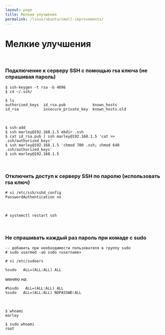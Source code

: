 ```yaml
---
layout: page
title: Мелкие улучшения
permalink: /linux/ubuntu/small-improvements/
---
```


# Мелкие улучшения

<br/>

### Подключение к серверу SSH с помощью rsa ключа (не спрашивая пароль)

    $ ssh-keygen -t rsa -b 4096
    $ cd ~/.ssh/

    $ ls
    authorized_keys  id_rsa.pub            known_hosts
    id_rsa           insecure_private_key  known_hosts.old

<br/>

    $ ssh-add
    $ ssh marley@192.168.1.5 mkdir .ssh
    $ cat id_rsa.pub | ssh marley@192.168.1.5 'cat >> .ssh/authorized_keys'
    $ ssh marley@192.168.1.5 'chmod 700 .ssh; chmod 640 .ssh/authorized_keys'
    $ ssh marley@192.168.1.5

<br/>

### Отключить доступ к серверу SSH по паролю (использовать rsa ключ)

    # vi /etc/ssh/sshd_config
    PasswordAuthentication no

<br/>

    # systemctl restart ssh
        
        
<br/>

### Не спрашивать каждый раз пароль при комаде с sudo

    -- добавить при необходимости пользователя в группу sudo
    # sudo usermod -aG sudo <username>

    # vi /etc/sudoers

    %sudo   ALL=(ALL:ALL) ALL

меняю на:

```shell
#%sudo   ALL=(ALL:ALL) ALL
%sudo   ALL=(ALL:ALL) NOPASSWD:ALL
```    

<!-- 
    root    ALL=(ALL:ALL) ALL

    меняю на

    root    ALL=(ALL:ALL) ALL
    <username>    ALL=(ALL:ALL) NOPASSWD:ALL -->


<br/>

    $ whoami
    marley

    $ sudo whoami
    root
